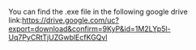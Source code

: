 You can find the .exe file in the following google drive link:https://drive.google.com/uc?export=download&confirm=9KyP&id=1M2LYp5l-Uq7PyCRtTjUZGwblEcfKGQvl
